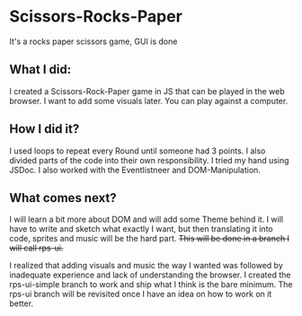 # Scissors-Rocks-Paper

It's a rocks paper scissors game, GUI is done

## What I did:

I created a Scissors-Rock-Paper game in JS that can be played in the web browser.
I want to add some visuals later.
You can play against a computer.

## How I did it?

I used loops to repeat every Round until someone had 3 points.
I also divided parts of the code into their own responsibility.
I tried my hand using JSDoc.
I also worked with the Eventlistneer and DOM-Manipulation.

## What comes next?

I will learn a bit more about DOM and will add some
Theme behind it. I will have to write and sketch what exactly I want, but then translating it into code, sprites and music will be the hard part.
~~This will be done in a branch I will call rps-ui.~~

I realized that adding visuals and music the way I wanted was followed by inadequate experience and lack of understanding the browser.
I created the rps-ui-simple branch to work and ship what I think is the bare minimum.
The rps-ui branch will be revisited once I have an idea on how to work on it better.
